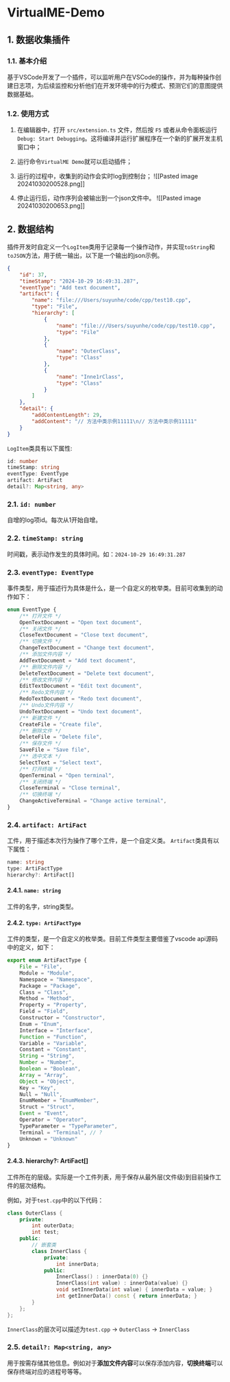 
# VirtualME-Demo
## 1. 数据收集插件

### 1.1. 基本介绍
基于VSCode开发了一个插件，可以监听用户在VSCode的操作，并为每种操作创建日志项，为后续监控和分析他们在开发环境中的行为模式、预测它们的意图提供数据基础。

### 1.2. 使用方式

1. 在编辑器中，打开 `src/extension.ts` 文件，然后按 `F5` 或者从命令面板运行`Debug: Start Debugging`。这将编译并运行扩展程序在一个新的扩展开发主机窗口中；
2. 运行命令`VirtualME Demo`就可以启动插件；
3. 运行的过程中，收集到的动作会实时log到控制台；
	![[Pasted image 20241030200528.png]]

4. 停止运行后，动作序列会被输出到一个json文件中。
	![[Pasted image 20241030200653.png]]


## 2. 数据结构

插件开发时自定义一个`LogItem`类用于记录每一个操作动作，并实现`toString`和`toJSON`方法，用于统一输出，以下是一个输出的json示例。
```json
{
	"id": 37,
	"timeStamp": "2024-10-29 16:49:31.287",
	"eventType": "Add text document",
	"artifact": {
		"name": "file:///Users/suyunhe/code/cpp/test10.cpp",
		"type": "File",
		"hierarchy": [
			{
				"name": "file:///Users/suyunhe/code/cpp/test10.cpp",
				"type": "File"
			},
			{
				"name": "OuterClass",
				"type": "Class"
			},
			{
				"name": "Inne1rClass",
				"type": "Class"
			}
		]
	},
	"detail": {
		"addContentLength": 29,
		"addContent": "// 方法中类示例11111\n// 方法中类示例11111"
	}
}
```

`LogItem`类具有以下属性:
```ts
id: number
timeStamp: string
eventType: EventType
artifact: ArtiFact
detail?: Map<string, any>
```

### 2.1. `id: number`
自增的log项id。每次从1开始自增。

### 2.2. `timeStamp: string`
时间戳，表示动作发生的具体时间。如：`2024-10-29 16:49:31.287`

### 2.3. `eventType: EventType`

事件类型，用于描述行为具体是什么，是一个自定义的枚举类。目前可收集到的动作如下：
```ts
enum EventType {
	/** 打开文件 */
	OpenTextDocument = "Open text document",
	/** 关闭文件 */
	CloseTextDocument = "Close text document",
	/** 切换文件 */
	ChangeTextDocument = "Change text document",
	/** 添加文件内容 */
	AddTextDocument = "Add text document",
	/** 删除文件内容 */
	DeleteTextDocument = "Delete text document",
	/** 修改文件内容 */
	EditTextDocument = "Edit text document",
	/** Redo文件内容 */
	RedoTextDocument = "Redo text document",
	/** Undo文件内容 */
	UndoTextDocument = "Undo text document",
	/** 新建文件 */
	CreateFile = "Create file",
	/** 删除文件 */
	DeleteFile = "Delete file",
	/** 保存文件 */
	SaveFile = "Save file",
	/** 选中文本 */
	SelectText = "Select text",
	/** 打开终端 */
	OpenTerminal = "Open terminal",
	/** 关闭终端 */
	CloseTerminal = "Close terminal",
	/** 切换终端 */
	ChangeActiveTerminal = "Change active terminal",
}
```

### 2.4. `artifact: ArtiFact`
工件，用于描述本次行为操作了哪个工件，是一个自定义类。
`Artifact`类具有以下属性：
```ts
name: string
type: ArtiFactType
hierarchy?: ArtiFact[]
```

#### 2.4.1. `name: string`
工件的名字，string类型。

#### 2.4.2. `type: ArtiFactType`
工件的类型，是一个自定义的枚举类。目前工件类型主要借鉴了vscode api源码中的定义，如下：
```ts
export enum ArtiFactType {
	File = "File",
	Module = "Module",
	Namespace = "Namespace",
	Package = "Package",
	Class = "Class",
	Method = "Method",
	Property = "Property",
	Field = "Field",
	Constructor = "Constructor",
	Enum = "Enum",
	Interface = "Interface",
	Function = "Function",
	Variable = "Variable",
	Constant = "Constant",
	String = "String",
	Number = "Number",
	Boolean = "Boolean",
	Array = "Array",
	Object = "Object",
	Key = "Key",
	Null = "Null",
	EnumMember = "EnumMember",
	Struct = "Struct",
	Event = "Event",
	Operator = "Operator",
	TypeParameter = "TypeParameter",
	Terminal = "Terminal", // ?
	Unknown = "Unknown"
}
```


#### 2.4.3. hierarchy?: ArtiFact[]
工件所在的层级。实际是一个工件列表，用于保存从最外层(文件级)到目前操作工件的层次结构。

例如，对于`test.cpp`中的以下代码：
```cpp
class OuterClass {
	private:
		int outerData;
		int test;
	public:
		// 嵌套类
		class InnerClass {
			private:
				int innerData;
			public:
				InnerClass() : innerData(0) {}
				InnerClass(int value) : innerData(value) {}
				void setInnerData(int value) { innerData = value; }
				int getInnerData() const { return innerData; }
		}
	};
};
```

`InnerClass`的层次可以描述为`test.cpp` -> `OuterClass` -> `InnerClass`

### 2.5. `detail?: Map<string, any>`

用于按需存储其他信息。例如对于**添加文件内容**可以保存添加内容，**切换终端**可以保存终端对应的进程号等等。